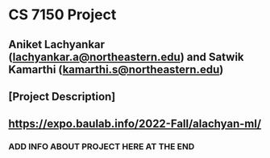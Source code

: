 # CS 7150 Project

## Aniket Lachyankar (lachyankar.a@northeastern.edu) and Satwik Kamarthi (kamarthi.s@northeastern.edu)

## [Project Description]
https://expo.baulab.info/2022-Fall/alachyan-ml/
-----
### ADD INFO ABOUT PROJECT HERE AT THE END
